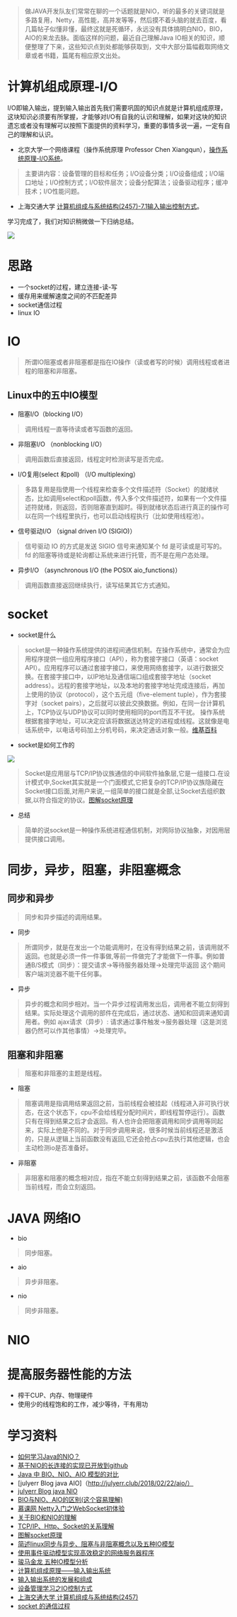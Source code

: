 > 做JAVA开发队友们常常在聊的一个话题就是NIO，听的最多的关键词就是多路复用，Netty，高性能，高并发等等，然后摸不着头脑的就去百度，看几篇帖子似懂非懂，最终这就是死循环，永远没有具体搞明白NIO，BIO，AIO的来龙去脉。面临这样的问题，最近自己理解Java IO相关的知识，顺便整理了下来，这些知识点到处都能够获取到，文中大部分篇幅截取网络文章或者书籍，篇尾有相应原文出处。

# 计算机组成原理-I/O
I/O即输入输出，提到输入输出首先我们需要巩固的知识点就是计算机组成原理，这块知识必须要有所掌握，才能够对I/O有自我的认识和理解，如果对这块的知识遗忘或者没有理解可以按照下面提供的资料学习，重要的事情多说一遍，一定有自己的理解和认识。

* 北京大学一个网络课程（操作系统原理 Professor Chen Xiangqun），[操作系统原理-I/O系统](https://www.coursera.org/learn/os-pku/home/week/11)。

>主要讲内容：设备管理的目标和任务；I/O设备分类；I/O设备组成；I/O端口地址；I/O控制方式；I/O软件层次；设备分配算法；设备驱动程序；缓冲技术；I/O性能问题。

* 上海交通大学 [计算机组成与系统结构(2457)-7.1输入输出控制方式](http://share.onlinesjtu.com/mod/tab/view.php?id=265)。

学习完成了，我们对知识稍微做一下归纳总结。

![](https://github.com/moxingwang/collection/blob/master/resources/image/io/io6.png?raw=true)








# 思路
* 一个socket的过程，建立连接-读-写
* 缓存用来缓解速度之间的不匹配差异
* socket通信过程
* linux IO


# IO
> 所谓IO阻塞或者非阻塞都是指在IO操作（读或者写的时候）调用线程或者进程的阻塞和非阻塞。
## Linux中的五中IO模型
* 阻塞I/O（blocking I/O）
> 调用线程一直等待读或者写函数的返回。
* 非阻塞I/O （nonblocking I/O）
> 调用函数后直接返回，线程定时检测读写是否完成。
* I/O复用(select 和poll) （I/O multiplexing）
> 多路复用是指使用一个线程来检查多个文件描述符（Socket）的就绪状态，比如调用select和poll函数，传入多个文件描述符，如果有一个文件描述符就绪，则返回，否则阻塞直到超时。得到就绪状态后进行真正的操作可以在同一个线程里执行，也可以启动线程执行（比如使用线程池）。
* 信号驱动I/O （signal driven I/O (SIGIO)）
> 信号驱动 IO 的方式是发送 SIGIO 信号来通知某个 fd 是可读或是可写的。 fd 的阻塞等待或是轮询都让系统来进行托管，而不是在用户态处理。
* 异步I/O （asynchronous I/O (the POSIX aio_functions)）
> 调用函数直接返回继续执行，读写结果其它方式通知。


# socket
* socket是什么
> socket是一种操作系统提供的进程间通信机制。在操作系统中，通常会为应用程序提供一组应用程序接口（API），称为套接字接口（英语：socket API）。应用程序可以通过套接字接口，来使用网络套接字，以进行数据交换。在套接字接口中，以IP地址及通信端口组成套接字地址（socket address）。远程的套接字地址，以及本地的套接字地址完成连接后，再加上使用的协议（protocol），这个五元组（five-element tuple），作为套接字对（socket pairs），之后就可以彼此交换数据。例如，在同一台计算机上，TCP协议与UDP协议可以同时使用相同的port而互不干扰。 操作系统根据套接字地址，可以决定应该将数据送达特定的进程或线程。这就像是电话系统中，以电话号码加上分机号码，来决定通话对象一般。[维基百科](https://zh.wikipedia.org/wiki/%E7%B6%B2%E8%B7%AF%E6%8F%92%E5%BA%A7)

* socket是如何工作的

![](https://github.com/moxingwang/collection/blob/master/resources/image/socket_abstract.jpg?raw=true)

> Socket是应用层与TCP/IP协议族通信的中间软件抽象层,它是一组接口.在设计模式中,Socket其实就是一个门面模式,它把复杂的TCP/IP协议族隐藏在Socket接口后面,对用户来说,一组简单的接口就是全部,让Socket去组织数据,以符合指定的协议。[图解socket原理](https://blog.csdn.net/ce123_zhouwei/article/details/8918959)

* 总结
> 简单的说socket是一种操作系统进程通信机制，对网际协议抽象，对因用层提供接口调用。

# 同步，异步，阻塞，非阻塞概念
## 同步和异步
> 同步和异步描述的调用结果。

* 同步
> 所谓同步，就是在发出一个功能调用时，在没有得到结果之前，该调用就不返回。也就是必须一件一件事做,等前一件做完了才能做下一件事。例如普通B/S模式（同步）：提交请求->等待服务器处理->处理完毕返回 这个期间客户端浏览器不能干任何事。

* 异步
> 异步的概念和同步相对。当一个异步过程调用发出后，调用者不能立刻得到结果。实际处理这个调用的部件在完成后，通过状态、通知和回调来通知调用者。例如 ajax请求（异步）: 请求通过事件触发->服务器处理（这是浏览器仍然可以作其他事情）->处理完毕。
 
## 阻塞和非阻塞
> 阻塞和非阻塞的主题是线程。

* 阻塞
> 阻塞调用是指调用结果返回之前，当前线程会被挂起（线程进入非可执行状态，在这个状态下，cpu不会给线程分配时间片，即线程暂停运行）。函数只有在得到结果之后才会返回。有人也许会把阻塞调用和同步调用等同起来，实际上他是不同的。对于同步调用来说，很多时候当前线程还是激活的，只是从逻辑上当前函数没有返回,它还会抢占cpu去执行其他逻辑，也会主动检测io是否准备好。

* 非阻塞
> 非阻塞和阻塞的概念相对应，指在不能立刻得到结果之前，该函数不会阻塞当前线程，而会立刻返回。


# JAVA 网络IO
* bio
> 同步阻塞。
* aio
> 异步非阻塞。
* nio
> 同步非阻塞。

# NIO

# 提高服务器性能的方法
* 榨干CUP、内存、物理硬件
* 使用少的线程饱和的工作，减少等待，干有用功


# 学习资料
* [如何学习Java的NIO？](https://www.zhihu.com/question/29005375)
* [基于NIO的长连接的实现已开放到github](https://blog.csdn.net/yangbutao/article/details/18505831)
* [Java 中 BIO、NIO、AIO 模型的对比](http://patchouli-know.com/2017/03/18/java-bio-nio-aio/)
* [julyerr Blog java AIO]（http://julyerr.club/2018/02/22/aio/）
* [julyerr Blog java NIO](http://julyerr.club/2018/02/20/nio/)
* [BIO与NIO、AIO的区别(这个容易理解)](https://blog.csdn.net/skiof007/article/details/52873421)
* [慕课网 Netty入门之WebSocket初体验](https://www.imooc.com/search/?words=netty)
* [关于BIO和NIO的理解](https://www.cnblogs.com/zedosu/p/6666984.html)
* [TCP/IP、Http、Socket的关系理解](https://blog.csdn.net/qq_35181209/article/details/75212533)
* [图解socket原理](https://blog.csdn.net/ce123_zhouwei/article/details/8918959)
* [简述linux同步与异步、阻塞与非阻塞概念以及五种IO模型](https://www.cnblogs.com/chaser24/p/6112071.html)
* [使用事件驱动模型实现高效稳定的网络服务器程序](https://www.ibm.com/developerworks/cn/linux/l-cn-edntwk/index.html)
* [骏马金龙 五种IO模型分析](http://www.cnblogs.com/f-ck-need-u/p/7624733.html#2-i-o-)
* [计算机组成原理——输入输出系统](https://blog.csdn.net/LiuJiuXiaoShiTou/article/details/72800073)
* [输入输出系统的发展和组成](https://blog.csdn.net/dongyanxia1000/article/details/53785266)
* [设备管理学习之IO控制方式](https://www.cnblogs.com/tracylee/archive/2012/10/25/2738930.html)
* [上海交通大学 计算机组成与系统结构(2457)](http://share.onlinesjtu.com/mod/tab/view.php?id=265)
* [socket 的通信过程](https://blog.csdn.net/heyutao007/article/details/6588302)